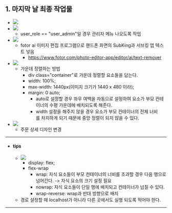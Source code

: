 ## 1. 마지막 날 최종 작업물
- ![](image/관리자%20아닐%20경우.jpg)
- ![](image/관리자일%20경우%20메뉴%20바뀜.jpg)
	- user_role == "user_admin"일 경우 관리자 메뉴 나오도록 작업
- ![](image/홈화면%20이미지.jpg)
	- fotor ai 이미지 편집 프로그램으로 핸드폰 화면의 SubKing과 서브킹 앱 텍스트 넣음
		- https://www.fotor.com/photo-editor-app/editor/ai/text-remover
- ![](image/홈%20메인%20화면%20슬라이드.jpg)
	- 가운데 정렬하는 방법
		- div class="container"로 가운데 정렬할 요소들을 담는다.
		- width: 100%;
		- max-width: 1440px(이미지 크기가 1440 x 480 이라);
		- margin: 0 auto; 
			- auto로 설정할 경우 좌우 여백을 자동으로 설정하여 요소가 부모 컨테이너의 수평 가운데에 배치되도록 해준다.
			- width 설정을 해주지 않을 경우 요소가 부모 컨테이너의 전체 너비를 차지하게 되기 때문에 중앙 정렬이 되지 않을 수 있다.
- ![](image/주문%20상세%20꾸미기.jpg)
	- 주문 상세 디자인 변경

---
- #### tips
	- ![](image/flex%20wrap%20설명.jpg)
		- display: flex;
		- flex-wrap
			- wrap: 자식 요소들이 부모 컨테이너의 너비를 초과할 경우 다음 행으로 넘어간다. -> 자식 요소의 크기 설정 필요
			- nowrap: 자식 요소들이 단일 행에 배치되고 컨테이너가 넘칠 수 있다.
			- wrap-reverse: wrap과 반대 방향으로 배치
	- 경로 설정할 때 localhost가 아니라 다른 곳에서도 실행 되도록 적어야 한다.

---
